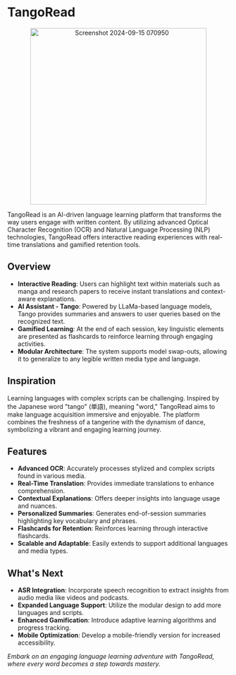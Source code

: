 # TangoRead
<p align="center">
  <img src="https://github.com/user-attachments/assets/99180fcf-b5a6-4e1a-b252-956b3cfef06d" alt="Screenshot 2024-09-15 070950" width="400">
</p>

TangoRead is an AI-driven language learning platform that transforms the way users engage with written content. By utilizing advanced Optical Character Recognition (OCR) and Natural Language Processing (NLP) technologies, TangoRead offers interactive reading experiences with real-time translations and gamified retention tools.

## Overview

- **Interactive Reading**: Users can highlight text within materials such as manga and research papers to receive instant translations and context-aware explanations.
- **AI Assistant - Tango**: Powered by LLaMa-based language models, Tango provides summaries and answers to user queries based on the recognized text.
- **Gamified Learning**: At the end of each session, key linguistic elements are presented as flashcards to reinforce learning through engaging activities.
- **Modular Architecture**: The system supports model swap-outs, allowing it to generalize to any legible written media type and language.

## Inspiration

Learning languages with complex scripts can be challenging. Inspired by the Japanese word "tango" (単語), meaning "word," TangoRead aims to make language acquisition immersive and enjoyable. The platform combines the freshness of a tangerine with the dynamism of dance, symbolizing a vibrant and engaging learning journey.

## Features

- **Advanced OCR**: Accurately processes stylized and complex scripts found in various media.
- **Real-Time Translation**: Provides immediate translations to enhance comprehension.
- **Contextual Explanations**: Offers deeper insights into language usage and nuances.
- **Personalized Summaries**: Generates end-of-session summaries highlighting key vocabulary and phrases.
- **Flashcards for Retention**: Reinforces learning through interactive flashcards.
- **Scalable and Adaptable**: Easily extends to support additional languages and media types.

## What's Next

- **ASR Integration**: Incorporate speech recognition to extract insights from audio media like videos and podcasts.
- **Expanded Language Support**: Utilize the modular design to add more languages and scripts.
- **Enhanced Gamification**: Introduce adaptive learning algorithms and progress tracking.
- **Mobile Optimization**: Develop a mobile-friendly version for increased accessibility.

*Embark on an engaging language learning adventure with TangoRead, where every word becomes a step towards mastery.*
